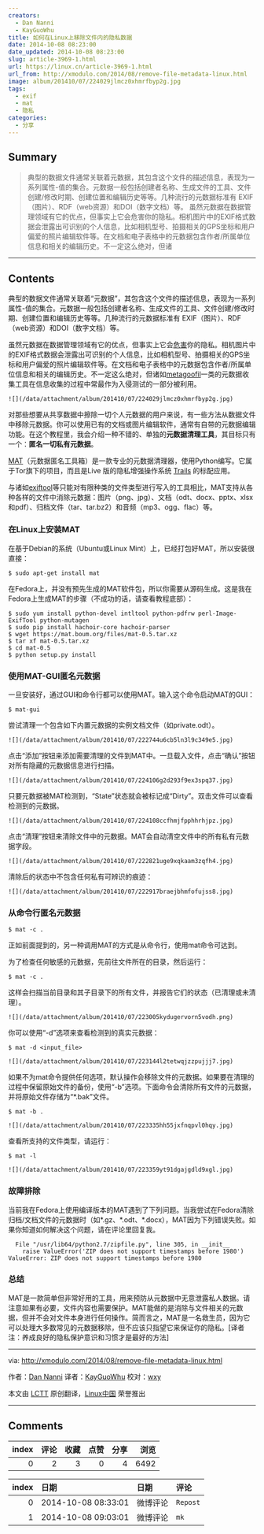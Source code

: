 ```yaml
---
creators:
  - Dan Nanni
  - KayGuoWhu
title: 如何在Linux上移除文件内的隐私数据
date: 2014-10-08 08:23:00
date_updated: 2014-10-08 08:23:00
slug: article-3969-1.html
url: https://linux.cn/article-3969-1.html
url_from: http://xmodulo.com/2014/08/remove-file-metadata-linux.html
image: album/201410/07/224029jlmcz0xhmrfbyp2g.jpg
tags:
  - exif
  - mat
  - 隐私
categories:
  - 分享
---
```


## Summary

> 典型的数据文件通常关联着元数据，其包含这个文件的描述信息，表现为一系列属性-值的集合。元数据一般包括创建者名称、生成文件的工具、文件创建/修改时期、创建位置和编辑历史等等。几种流行的元数据标准有 EXIF（图片）、RDF（web资源）和DOI（数字文档）等。 虽然元数据在数据管理领域有它的优点，但事实上它会危害你的隐私。相机图片中的EXIF格式数据会泄露出可识别的个人信息，比如相机型号、拍摄相关的GPS坐标和用户偏爱的照片编辑软件等。在文档和电子表格中的元数据包含作者/所属单位信息和相关的编辑历史。不一定这么绝对，但诸

***

<!-- more -->

## Contents

典型的数据文件通常关联着“元数据”，其包含这个文件的描述信息，表现为一系列属性-值的集合。元数据一般包括创建者名称、生成文件的工具、文件创建/修改时期、创建位置和编辑历史等等。几种流行的元数据标准有 EXIF（图片）、RDF（web资源）和DOI（数字文档）等。

虽然元数据在数据管理领域有它的优点，但事实上它会[危害](http://www.theguardian.com/world/2013/sep/30/nsa-americans-metadata-year-documents)你的隐私。相机图片中的EXIF格式数据会泄露出可识别的个人信息，比如相机型号、拍摄相关的GPS坐标和用户偏爱的照片编辑软件等。在文档和电子表格中的元数据包含作者/所属单位信息和相关的编辑历史。不一定这么绝对，但诸如[metagoofil](http://code.google.com/p/metagoofil/)一类的元数据收集工具在信息收集的过程中常最作为入侵测试的一部分被利用。

`![](/data/attachment/album/201410/07/224029jlmcz0xhmrfbyp2g.jpg)`

对那些想要从共享数据中擦除一切个人元数据的用户来说，有一些方法从数据文件中移除元数据。你可以使用已有的文档或图片编辑软件，通常有自带的元数据编辑功能。在这个教程里，我会介绍一种不错的、单独的**元数据清理工具**，其目标只有一个：**匿名一切私有元数据**。

[MAT](https://mat.boum.org/)（元数据匿名工具箱）是一款专业的元数据清理器，使用Python编写。它属于Tor旗下的项目，而且是Live 版的隐私增强操作系统 [Trails](https://tails.boum.org/) 的标配应用。

与诸如[exiftool](http://xmodulo.com/2013/08/view-or-edit-pdf-and-image-metadata-from-command-line-on-linux.html)等只能对有限种类的文件类型进行写入的工具相比，MAT支持从各种各样的文件中消除元数据：图片（png、jpg）、文档（odt、docx、pptx、xlsx和pdf）、归档文件（tar、tar.bz2）和音频（mp3、ogg、flac）等。

### 在Linux上安装MAT

在基于Debian的系统（Ubuntu或Linux Mint）上，已经打包好MAT，所以安装很直接：

```shell
$ sudo apt-get install mat
```

在Fedora上，并没有预先生成的MAT软件包，所以你需要从源码生成。这是我在Fedora上生成MAT的步骤（不成功的话，请查看教程底部）：

```shell
$ sudo yum install python-devel intltool python-pdfrw perl-Image-ExifTool python-mutagen
$ sudo pip install hachoir-core hachoir-parser
$ wget https://mat.boum.org/files/mat-0.5.tar.xz
$ tar xf mat-0.5.tar.xz
$ cd mat-0.5
$ python setup.py install 
```

### 使用MAT-GUI匿名元数据

一旦安装好，通过GUI和命令行都可以使用MAT。输入这个命令启动MAT的GUI：

```shell
$ mat-gui
```

尝试清理一个包含如下内置元数据的实例文档文件（如private.odt）。

`![](/data/attachment/album/201410/07/222744u6cb5ln3l9c349e5.jpg)`

点击“添加”按钮来添加需要清理的文件到MAT中。一旦载入文件，点击“确认”按钮对所有隐藏的元数据信息进行扫描。

`![](/data/attachment/album/201410/07/224106g2d293f9ex3spq37.jpg)`

只要元数据被MAT检测到，“State”状态就会被标记成“Dirty”。双击文件可以查看检测到的元数据。

`![](/data/attachment/album/201410/07/224108ccfhmjfpphhrhjpz.jpg)`

点击“清理”按钮来清除文件中的元数据。MAT会自动清空文件中的所有私有元数据字段。

`![](/data/attachment/album/201410/07/222821uge9xqkaam3zqfh4.jpg)`

清除后的状态中不包含任何私有可辨识的痕迹：

`![](/data/attachment/album/201410/07/222917braejbhmfofujss8.jpg)`

### 从命令行匿名元数据

```shell
$ mat -c .
```

正如前面提到的，另一种调用MAT的方式是从命令行，使用mat命令可达到。

为了检查任何敏感的元数据，先前往文件所在的目录，然后运行：

```shell
$ mat -c .
```

这样会扫描当前目录和其子目录下的所有文件，并报告它们的状态（已清理或未清理）。

`![](/data/attachment/album/201410/07/223005kydugervorn5vodh.png)`

你可以使用“-d”选项来查看检测到的真实元数据：

```shell
$ mat -d <input_file> 
```

`![](/data/attachment/album/201410/07/223144l2tetwqjzzpujjj7.jpg)`

如果不为mat命令提供任何选项，默认操作会移除文件的元数据。如果要在清理的过程中保留原始文件的备份，使用“-b”选项。下面命令会清除所有文件的元数据，并将原始文件存储为“\*.bak”文件。

```shell
$ mat -b . 
```

`![](/data/attachment/album/201410/07/223335hh55jxfnqpvl0hqy.jpg)`

查看所支持的文件类型，请运行：

```shell
$ mat -l 
```

`![](/data/attachment/album/201410/07/223359yt91dgajgdld9xgl.jpg)`

### 故障排除

当前我在Fedora上使用编译版本的MAT遇到了下列问题。当我尝试在Fedora清除归档/文档文件的元数据时（如*.gz、*.odt、\*.docx），MAT因为下列错误失败。如果你知道如何解决这个问题，请在评论里回复我。

```shell
  File "/usr/lib64/python2.7/zipfile.py", line 305, in __init__
    raise ValueError('ZIP does not support timestamps before 1980')
ValueError: ZIP does not support timestamps before 1980
```

### 总结

MAT是一款简单但非常好用的工具，用来预防从元数据中无意泄露私人数据。请注意如果有必要，文件内容也需要保护。MAT能做的是消除与文件相关的元数据，但并不会对文件本身进行任何操作。简而言之，MAT是一名救生员，因为它可以处理大多数常见的元数据移除，但不应该只指望它来保证你的隐私。[译者注：养成良好的隐私保护意识和习惯才是最好的方法]

---

via: <http://xmodulo.com/2014/08/remove-file-metadata-linux.html>

作者：[Dan Nanni](http://xmodulo.com/author/nanni) 译者：[KayGuoWhu](https://github.com/KayGuoWhu) 校对：[wxy](https://github.com/wxy)

本文由 [LCTT](https://github.com/LCTT/TranslateProject) 原创翻译，[Linux中国](https://linux.cn/) 荣誉推出

***

## Comments


|   index |   评论 |   收藏 |   点赞 |   分享 |   浏览 |
|--------:|-------:|-------:|-------:|-------:|-------:|
|       0 |      2 |      3 |      0 |      4 |   6492 |

|   index | 日期                | 日期     | 评论     |
|--------:|:--------------------|:---------|:---------|
|       0 | 2014-10-08 08:33:01 | 微博评论 | `Repost` |
|       1 | 2014-10-08 09:03:01 | 微博评论 | `mk`     |
